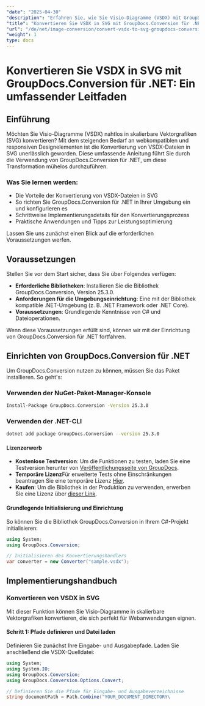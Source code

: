 ```yaml
---
"date": "2025-04-30"
"description": "Erfahren Sie, wie Sie Visio-Diagramme (VSDX) mit GroupDocs.Conversion für .NET in skalierbare Vektorgrafiken (SVG) konvertieren. Optimieren Sie Ihre Webanwendungen mit responsiven Designelementen."
"title": "Konvertieren Sie VSDX in SVG mit GroupDocs.Conversion für .NET – Ein umfassender Leitfaden"
"url": "/de/net/image-conversion/convert-vsdx-to-svg-groupdocs-conversion-net/"
"weight": 1
type: docs
---
```

# Konvertieren Sie VSDX in SVG mit GroupDocs.Conversion für .NET: Ein umfassender Leitfaden

## Einführung

Möchten Sie Visio-Diagramme (VSDX) nahtlos in skalierbare Vektorgrafiken (SVG) konvertieren? Mit dem steigenden Bedarf an webkompatiblen und responsiven Designelementen ist die Konvertierung von VSDX-Dateien in SVG unerlässlich geworden. Diese umfassende Anleitung führt Sie durch die Verwendung von GroupDocs.Conversion für .NET, um diese Transformation mühelos durchzuführen.

### Was Sie lernen werden:
- Die Vorteile der Konvertierung von VSDX-Dateien in SVG
- So richten Sie GroupDocs.Conversion für .NET in Ihrer Umgebung ein und konfigurieren es
- Schrittweise Implementierungsdetails für den Konvertierungsprozess
- Praktische Anwendungen und Tipps zur Leistungsoptimierung

Lassen Sie uns zunächst einen Blick auf die erforderlichen Voraussetzungen werfen.

## Voraussetzungen

Stellen Sie vor dem Start sicher, dass Sie über Folgendes verfügen:
- **Erforderliche Bibliotheken**: Installieren Sie die Bibliothek GroupDocs.Conversion, Version 25.3.0.
- **Anforderungen für die Umgebungseinrichtung**: Eine mit der Bibliothek kompatible .NET-Umgebung (z. B. .NET Framework oder .NET Core).
- **Voraussetzungen**: Grundlegende Kenntnisse von C# und Dateioperationen.

Wenn diese Voraussetzungen erfüllt sind, können wir mit der Einrichtung von GroupDocs.Conversion für .NET fortfahren.

## Einrichten von GroupDocs.Conversion für .NET

Um GroupDocs.Conversion nutzen zu können, müssen Sie das Paket installieren. So geht's:

### Verwenden der NuGet-Paket-Manager-Konsole
```bash
Install-Package GroupDocs.Conversion -Version 25.3.0
```

### Verwenden der .NET-CLI
```bash
dotnet add package GroupDocs.Conversion --version 25.3.0
```

#### Lizenzerwerb
- **Kostenlose Testversion**: Um die Funktionen zu testen, laden Sie eine Testversion herunter von [Veröffentlichungsseite von GroupDocs](https://releases.groupdocs.com/conversion/net/).
- **Temporäre Lizenz**Für erweiterte Tests ohne Einschränkungen beantragen Sie eine temporäre Lizenz [Hier](https://purchase.groupdocs.com/temporary-license/).
- **Kaufen**: Um die Bibliothek in der Produktion zu verwenden, erwerben Sie eine Lizenz über [dieser Link](https://purchase.groupdocs.com/buy).

#### Grundlegende Initialisierung und Einrichtung
So können Sie die Bibliothek GroupDocs.Conversion in Ihrem C#-Projekt initialisieren:
```csharp
using System;
using GroupDocs.Conversion;

// Initialisieren des Konvertierungshandlers
var converter = new Converter("sample.vsdx");
```

## Implementierungshandbuch

### Konvertieren von VSDX in SVG

Mit dieser Funktion können Sie Visio-Diagramme in skalierbare Vektorgrafiken konvertieren, die sich perfekt für Webanwendungen eignen.

#### Schritt 1: Pfade definieren und Datei laden

Definieren Sie zunächst Ihre Eingabe- und Ausgabepfade. Laden Sie anschließend die VSDX-Quelldatei:
```csharp
using System;
using System.IO;
using GroupDocs.Conversion;
using GroupDocs.Conversion.Options.Convert;

// Definieren Sie die Pfade für Eingabe- und Ausgabeverzeichnisse
string documentPath = Path.Combine("YOUR_DOCUMENT_DIRECTORY\